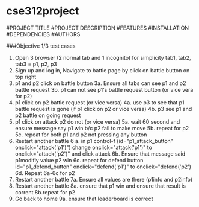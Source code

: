# cse312project
#PROJECT TITLE
#PROJECT DESCRIPTION
#FEATURES
#INSTALLATION
#DEPENDENCIES
#AUTHORS

###Objective 1/3 test cases
1. Open 3 browser (2 normal tab and 1 incognito) for simplicity tab1, tab2, tab3 = p1, p2, p3
2. Sign up and log in, Navigate to battle page by click on battle button on top right
3. p1 and p2 click on battle button
    3a. Ensure all tabs can see p1 and p2 battle request
    3b. p1 can not see p1's battle request button (or vice vera for p2)
4. p1 click on p2 battle request (or vice versa)
    4a. use p3 to see that p1 battle request is gone (if p1 click on p2 or vice versa) 
    4b. p3 see p1 and p2 battle on going request
5. p1 click on attack p2 do not (or vice versa)
    5a. wait 60 second and ensure message say p1 win b/c p2 fail to make  move
    5b. repeat for p2 
    5c. repeat for both p1 and p2 not pressing any button
6. Restart another battle
    6 a. in p1 control-f (id="p1_attack_button" onclick="attack('p1')") change onclick="attack('p1')" to onclick="attack('p2')" and click attack
    6b. Ensure that message said p1modifiy value p2 win 
    6c. repeat for defend button id="p1_defend_button" onclick="defend('p1')" to onclick="defend('p2')
    6d. Repeat 6a-6c for p2
7. Restart another battle
    7a. Ensure all values are there (p1info and p2info)
8. Restart another battle
    8a. ensure that p1 win and ensure that result is corrent
    8b.repeat for p2 
9. Go back to home
    9a. ensure that leaderboard is correct 